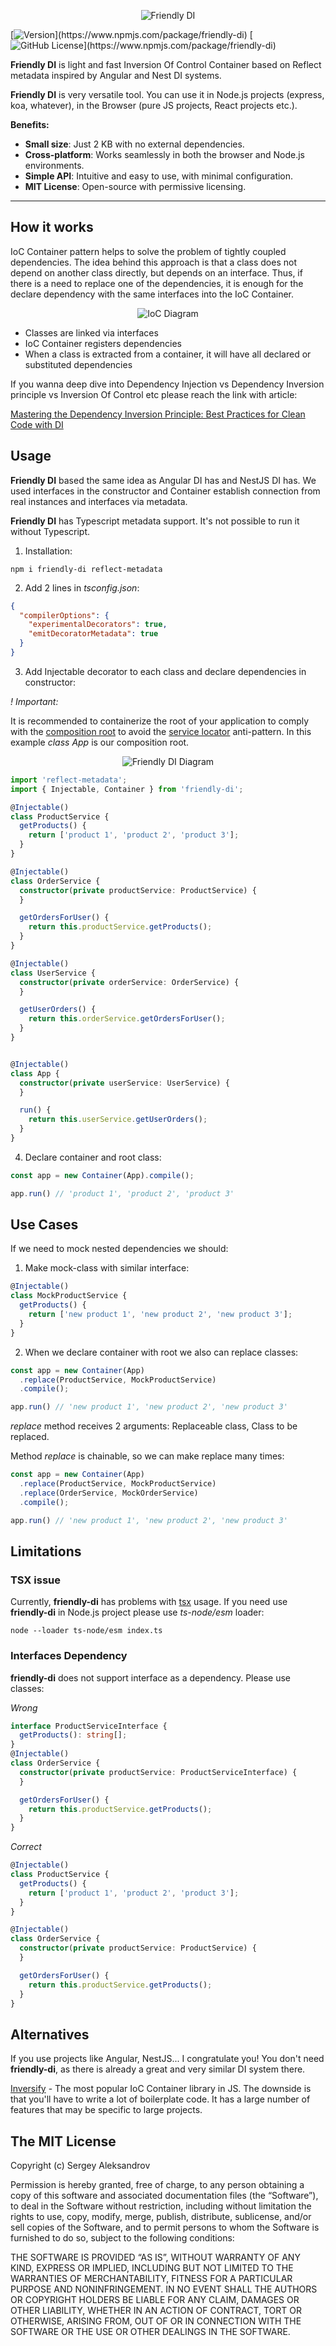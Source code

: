 <p align="center">
  <img alt="Friendly DI" src="https://www.natrube.net/friendly-di/friendly-di.png">
</p>

[![Version](https://img.shields.io/npm/v/friendly-di.svg?color=rgb(237,18,182)&labelColor=26272b)](https://www.npmjs.com/package/friendly-di)
[![GitHub License](https://img.shields.io/badge/license-MIT-232428.svg?color=rgb(237,18,182)&labelColor=26272b)](https://www.npmjs.com/package/friendly-di)

**Friendly DI** is light and fast Inversion Of Control Container based on Reflect metadata inspired by Angular and Nest DI systems.

**Friendly DI** is very versatile tool. You can use it in Node.js projects (express, koa, whatever), in the Browser (pure JS projects, React projects etc.).

**Benefits:**

- **Small size**: Just 2 KB with no external dependencies.
- **Cross-platform**: Works seamlessly in both the browser and Node.js environments.
- **Simple API**: Intuitive and easy to use, with minimal configuration.
- **MIT License**: Open-source with permissive licensing.

***

## How it works

IoC Container pattern helps to solve the problem of tightly coupled dependencies. The idea behind this approach
is that a class does not depend on another class directly, but depends on an interface. Thus, if there is a need to
replace one of the dependencies, it is enough for the declare dependency with the same interfaces into the IoC Container.

<p align="center">
  <img alt="IoC Diagram" src="https://www.natrube.net/friendly-di/ioc-diagram.png">
</p>

- Classes are linked via interfaces
- IoC Container registers dependencies
- When a class is extracted from a container, it will have all declared or substituted dependencies

If you wanna deep dive into Dependency Injection vs Dependency Inversion principle vs Inversion Of Control etc please
reach the link with article:

[Mastering the Dependency Inversion Principle: Best Practices for Clean Code with DI](https://dev.to/alexsergey/mastering-the-dependency-inversion-principle-best-practices-for-clean-code-with-di-5c0k)

## Usage

**Friendly DI** based the same idea as Angular DI has and NestJS DI has. We used interfaces in the constructor and Container establish connection from real instances and interfaces via metadata.

**Friendly DI** has Typescript metadata support. It's not possible to run it without Typescript.

1. Installation:

```shell
npm i friendly-di reflect-metadata
```

2. Add 2 lines in *tsconfig.json*:

```json
{
  "compilerOptions": {
    "experimentalDecorators": true,
    "emitDecoratorMetadata": true
  }
}

```

3. Add Injectable decorator to each class and declare dependencies in constructor:

*! Important:*

It is recommended to containerize the root of your application to comply with the [composition root](https://blog.ploeh.dk/2011/07/28/CompositionRoot/)
to avoid the [service locator](https://blog.ploeh.dk/2010/02/03/ServiceLocatorisanAnti-Pattern/) anti-pattern.
In this example *class App* is our composition root.

<p align="center">
  <img alt="Friendly DI Diagram" src="https://www.natrube.net/friendly-di/4.png">
</p>

```ts
import 'reflect-metadata';
import { Injectable, Container } from 'friendly-di';

@Injectable()
class ProductService {
  getProducts() {
    return ['product 1', 'product 2', 'product 3'];
  }
}

@Injectable()
class OrderService {
  constructor(private productService: ProductService) {
  }

  getOrdersForUser() {
    return this.productService.getProducts();
  }
}

@Injectable()
class UserService {
  constructor(private orderService: OrderService) {
  }

  getUserOrders() {
    return this.orderService.getOrdersForUser();
  }
}


@Injectable()
class App {
  constructor(private userService: UserService) {
  }

  run() {
    return this.userService.getUserOrders();
  }
}
```

4. Declare container and root class:

```ts
const app = new Container(App).compile();

app.run() // 'product 1', 'product 2', 'product 3'
```

## Use Cases

If we need to mock nested dependencies we should:

1. Make mock-class with similar interface:

```ts
@Injectable()
class MockProductService {
  getProducts() {
    return ['new product 1', 'new product 2', 'new product 3'];
  }
}
```

2. When we declare container with root we also can replace classes:

```ts
const app = new Container(App)
  .replace(ProductService, MockProductService)
  .compile();

app.run() // 'new product 1', 'new product 2', 'new product 3'
```

*replace* method receives 2 arguments: Replaceable class, Class to be replaced.

Method *replace* is chainable, so we can make replace many times:

```ts
const app = new Container(App)
  .replace(ProductService, MockProductService)
  .replace(OrderService, MockOrderService)
  .compile();

app.run() // 'new product 1', 'new product 2', 'new product 3'
```

## Limitations

### TSX issue

Currently, **friendly-di** has problems with [tsx](https://github.com/privatenumber/tsx) usage. If you need use **friendly-di** in Node.js project please use *ts-node/esm* loader:

```shell
node --loader ts-node/esm index.ts
```

### Interfaces Dependency

**friendly-di** does not support interface as a dependency. Please use classes:

*Wrong*

```ts
interface ProductServiceInterface {
  getProducts(): string[];
}
@Injectable()
class OrderService {
  constructor(private productService: ProductServiceInterface) {
  }

  getOrdersForUser() {
    return this.productService.getProducts();
  }
}
```

*Correct*

```ts
@Injectable()
class ProductService {
  getProducts() {
    return ['product 1', 'product 2', 'product 3'];
  }
}

@Injectable()
class OrderService {
  constructor(private productService: ProductService) {
  }

  getOrdersForUser() {
    return this.productService.getProducts();
  }
}
```

## Alternatives

If you use projects like Angular, NestJS... I congratulate you! You don't need **friendly-di**, as there is already a great and very similar DI system there.

[Inversify](https://github.com/inversify/InversifyJS/tree/master) - The most popular IoC Container library in JS. The
downside is that you'll have to write a lot of boilerplate code. It has a large number of features that may be specific
to large projects.

## The MIT License

Copyright (c) Sergey Aleksandrov

Permission is hereby granted, free of charge, to any person obtaining a copy of this software and associated
documentation files (the “Software”), to deal in the Software without restriction, including without limitation the
rights to use, copy, modify, merge, publish, distribute, sublicense, and/or sell copies of the Software, and to permit
persons to whom the Software is furnished to do so, subject to the following conditions:

THE SOFTWARE IS PROVIDED “AS IS”, WITHOUT WARRANTY OF ANY KIND, EXPRESS OR IMPLIED, INCLUDING BUT NOT LIMITED TO THE
WARRANTIES OF MERCHANTABILITY, FITNESS FOR A PARTICULAR PURPOSE AND NONINFRINGEMENT. IN NO EVENT SHALL THE AUTHORS OR
COPYRIGHT HOLDERS BE LIABLE FOR ANY CLAIM, DAMAGES OR OTHER LIABILITY, WHETHER IN AN ACTION OF CONTRACT, TORT OR
OTHERWISE, ARISING FROM, OUT OF OR IN CONNECTION WITH THE SOFTWARE OR THE USE OR OTHER DEALINGS IN THE SOFTWARE.
